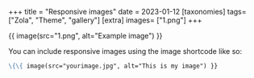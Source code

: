 +++
title = "Responsive images"
date = 2023-01-12
[taxonomies]
tags= ["Zola", "Theme", "gallery"]
[extra]
images= ["1.png"]
+++


{{ image(src="1.png", alt="Example image") }}

You can include responsive images using the image shortcode like so:

```md
\{\{ image(src="yourimage.jpg", alt="This is my image") }}
```
